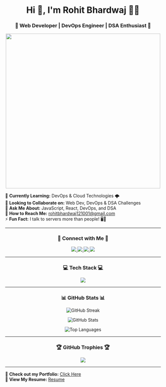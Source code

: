 <h1 align="center">Hi 👋, I'm Rohit Bhardwaj 👨‍💻</h1>
<h3 align="center">🚀 Web Developer | DevOps Engineer | DSA Enthusiast 🚀</h3>

<p align="center">
  <img src="https://media.giphy.com/media/qgQUggAC3Pfv687qPC/giphy.gif" width="500"/>
</p>

🌱 **Currently Learning:** DevOps & Cloud Technologies 🌩️  
👯 **Looking to Collaborate on:** Web Dev, DevOps & DSA Challenges  
💬 **Ask Me About:** JavaScript, React, DevOps, and DSA  
📩 **How to Reach Me:** rohitbhardwaj121001@gmail.com  
⚡ **Fun Fact:** I talk to servers more than people! 🖥️💬  

---

<h3 align="center">🚀 Connect with Me 🚀</h3>
<p align="center">
  <a href="https://www.linkedin.com/in/rohit-bhardwaj-a00ab930b/" target="_blank">
    <img src="https://img.shields.io/badge/LinkedIn-0A66C2?style=for-the-badge&logo=linkedin&logoColor=white" />
  </a>
  <a href="https://instagram.com/btwits__rohittt" target="_blank">
    <img src="https://img.shields.io/badge/Instagram-E4405F?style=for-the-badge&logo=instagram&logoColor=white" />
  </a>
  <a href="https://www.naukri.com/code360/profile/rohitbhardwajjj" target="_blank">
    <img src="https://img.shields.io/badge/Codeforces-1F8ACB?style=for-the-badge&logo=codeforces&logoColor=white" />
  </a>
  <a href="https://leetcode.com/u/rohitbhardwaj121001/" target="_blank">
    <img src="https://img.shields.io/badge/LeetCode-FFA116?style=for-the-badge&logo=leetcode&logoColor=black" />
  </a>
</p>

---

<h3 align="center">💻 Tech Stack 💻</h3>
<p align="center">
  <img src="https://skillicons.dev/icons?i=html,css,js,react,nodejs,express,mongodb,mysql,bootstrap,tailwind,docker,kubernetes,aws,git,linux,bash,python,c,cpp" />
</p>

---

<h3 align="center">📊 GitHub Stats 📊</h3>
<p align="center">
  <img src="https://github-readme-streak-stats.herokuapp.com/?user=rohitbhardwajj&theme=dark" alt="GitHub Streak" />
</p>
<p align="center">
  <img src="https://github-readme-stats.vercel.app/api?username=rohitbhardwajj&show_icons=true&theme=dark" alt="GitHub Stats" />
</p>
<p align="center">
  <img src="https://github-readme-stats.vercel.app/api/top-langs/?username=rohitbhardwajj&layout=compact&theme=dark" alt="Top Languages" />
</p>

---

<h3 align="center">🏆 GitHub Trophies 🏆</h3>
<p align="center">
  <img src="https://github-profile-trophy.vercel.app/?username=rohitbhardwajj&theme=darkhub&margin-w=15" />
</p>

---

🚀 **Check out my Portfolio:** [Click Here](portfolio)  
📄 **View My Resume:** [Resume](resume)

